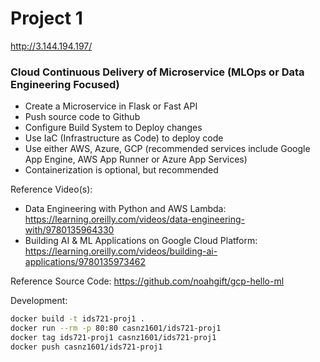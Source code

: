 # Project 1

http://3.144.194.197/

### Cloud Continuous Delivery of Microservice (MLOps or Data Engineering Focused)

- Create a Microservice in Flask or Fast API
- Push source code to Github
- Configure Build System to Deploy changes
- Use IaC (Infrastructure as Code) to deploy code
- Use either AWS, Azure, GCP (recommended services include Google App Engine, AWS App Runner or Azure App Services)
- Containerization is optional, but recommended

Reference Video(s):

- Data Engineering with Python and AWS Lambda: https://learning.oreilly.com/videos/data-engineering-with/9780135964330
- Building AI & ML Applications on Google Cloud Platform: https://learning.oreilly.com/videos/building-ai-applications/9780135973462

Reference Source Code: https://github.com/noahgift/gcp-hello-ml


Development:
```bash
docker build -t ids721-proj1 .   
docker run --rm -p 80:80 casnz1601/ids721-proj1   
docker tag ids721-proj1 casnz1601/ids721-proj1     
docker push casnz1601/ids721-proj1  
```